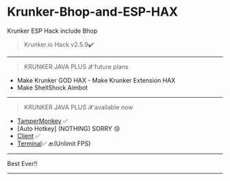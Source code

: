 # Krunker-Bhop-and-ESP-HAX
Krunker ESP Hack include Bhop
>Krunker.io Hack v2.5.9✔️
__________________________________
>KRUNKER JAVA PLUS 𝓧 future plans 
- Make Krunker GOD HAX - Make Krunker Extension HAX
- Make ShellShock Aimbot
__________________________________
>KRUNKER JAVA PLUS 𝓧 available now 
- [TamperMonkey](https://github.com/Krunker-Java-plus-X/Krunker-JV-Hack) ✅
- [Auto Hotkey] (NOTHING) SORRY 😢
- [Client](https://github.com/Krunker-Java-plus-X/Krunker-AIMASSIST) ✅
- [Terminal](https://github.com/Krunker-Java-plus-X/Krunker-JV-X/blob/master/README.md)✅
🔙(Unlimit FPS)
__________________________________
Best Ever‼️
__________________________________
